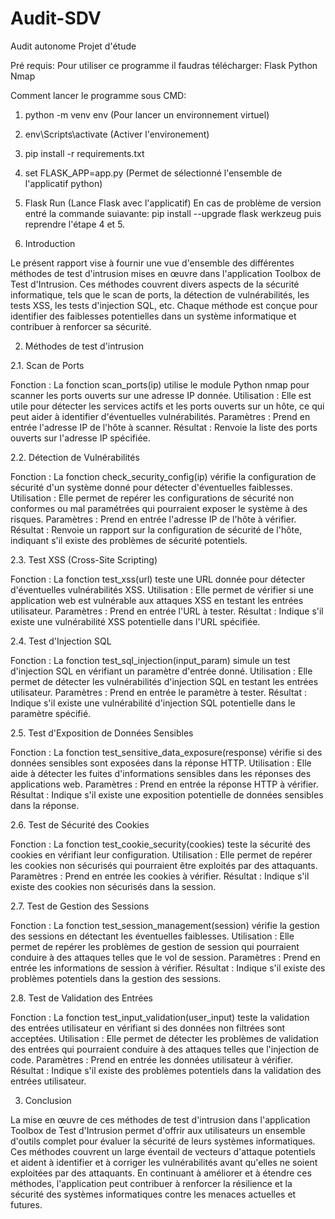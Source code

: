 # Audit-SDV
Audit autonome Projet d'étude

Pré requis:
Pour utiliser ce programme il faudras télécharger:
Flask
Python
Nmap

Comment lancer le programme sous CMD:
1. python -m venv env (Pour lancer un environnement virtuel)
2. env\Scripts\activate (Activer l'environement)
3. pip install -r requirements.txt
4. set FLASK_APP=app.py (Permet de sélectionné l'ensemble de l'applicatif python)
5. Flask Run (Lance Flask avec l'applicatif)
En cas de problème de version entré la commande suiavante: pip install --upgrade flask werkzeug puis reprendre l'étape 4 et 5.

1. Introduction

Le présent rapport vise à fournir une vue d'ensemble des différentes méthodes de test d'intrusion mises en œuvre dans l'application Toolbox de Test d'Intrusion. Ces méthodes couvrent divers aspects de la sécurité informatique, tels que le scan de ports, la détection de vulnérabilités, les tests XSS, les tests d'injection SQL, etc. Chaque méthode est conçue pour identifier des faiblesses potentielles dans un système informatique et contribuer à renforcer sa sécurité.

2. Méthodes de test d'intrusion

2.1. Scan de Ports

Fonction : La fonction scan_ports(ip) utilise le module Python nmap pour scanner les ports ouverts sur une adresse IP donnée.
Utilisation : Elle est utile pour détecter les services actifs et les ports ouverts sur un hôte, ce qui peut aider à identifier d'éventuelles vulnérabilités.
Paramètres : Prend en entrée l'adresse IP de l'hôte à scanner.
Résultat : Renvoie la liste des ports ouverts sur l'adresse IP spécifiée.

2.2. Détection de Vulnérabilités

Fonction : La fonction check_security_config(ip) vérifie la configuration de sécurité d'un système donné pour détecter d'éventuelles faiblesses.
Utilisation : Elle permet de repérer les configurations de sécurité non conformes ou mal paramétrées qui pourraient exposer le système à des risques.
Paramètres : Prend en entrée l'adresse IP de l'hôte à vérifier.
Résultat : Renvoie un rapport sur la configuration de sécurité de l'hôte, indiquant s'il existe des problèmes de sécurité potentiels.

2.3. Test XSS (Cross-Site Scripting)

Fonction : La fonction test_xss(url) teste une URL donnée pour détecter d'éventuelles vulnérabilités XSS.
Utilisation : Elle permet de vérifier si une application web est vulnérable aux attaques XSS en testant les entrées utilisateur.
Paramètres : Prend en entrée l'URL à tester.
Résultat : Indique s'il existe une vulnérabilité XSS potentielle dans l'URL spécifiée.

2.4. Test d'Injection SQL

Fonction : La fonction test_sql_injection(input_param) simule un test d'injection SQL en vérifiant un paramètre d'entrée donné.
Utilisation : Elle permet de détecter les vulnérabilités d'injection SQL en testant les entrées utilisateur.
Paramètres : Prend en entrée le paramètre à tester.
Résultat : Indique s'il existe une vulnérabilité d'injection SQL potentielle dans le paramètre spécifié.

2.5. Test d'Exposition de Données Sensibles

Fonction : La fonction test_sensitive_data_exposure(response) vérifie si des données sensibles sont exposées dans la réponse HTTP.
Utilisation : Elle aide à détecter les fuites d'informations sensibles dans les réponses des applications web.
Paramètres : Prend en entrée la réponse HTTP à vérifier.
Résultat : Indique s'il existe une exposition potentielle de données sensibles dans la réponse.

2.6. Test de Sécurité des Cookies

Fonction : La fonction test_cookie_security(cookies) teste la sécurité des cookies en vérifiant leur configuration.
Utilisation : Elle permet de repérer les cookies non sécurisés qui pourraient être exploités par des attaquants.
Paramètres : Prend en entrée les cookies à vérifier.
Résultat : Indique s'il existe des cookies non sécurisés dans la session.

2.7. Test de Gestion des Sessions

Fonction : La fonction test_session_management(session) vérifie la gestion des sessions en détectant les éventuelles faiblesses.
Utilisation : Elle permet de repérer les problèmes de gestion de session qui pourraient conduire à des attaques telles que le vol de session.
Paramètres : Prend en entrée les informations de session à vérifier.
Résultat : Indique s'il existe des problèmes potentiels dans la gestion des sessions.

2.8. Test de Validation des Entrées

Fonction : La fonction test_input_validation(user_input) teste la validation des entrées utilisateur en vérifiant si des données non filtrées sont acceptées.
Utilisation : Elle permet de détecter les problèmes de validation des entrées qui pourraient conduire à des attaques telles que l'injection de code.
Paramètres : Prend en entrée les données utilisateur à vérifier.
Résultat : Indique s'il existe des problèmes potentiels dans la validation des entrées utilisateur.

3. Conclusion

La mise en œuvre de ces méthodes de test d'intrusion dans l'application Toolbox de Test d'Intrusion permet d'offrir aux utilisateurs un ensemble d'outils complet pour évaluer la sécurité de leurs systèmes informatiques. Ces méthodes couvrent un large éventail de vecteurs d'attaque potentiels et aident à identifier et à corriger les vulnérabilités avant qu'elles ne soient exploitées par des attaquants. En continuant à améliorer et à étendre ces méthodes, l'application peut contribuer à renforcer la résilience et la sécurité des systèmes informatiques contre les menaces actuelles et futures.
